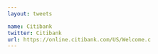 ```yaml
---
layout: tweets

name: Citibank
twitter: Citibank
url: https://online.citibank.com/US/Welcome.c
---
```

